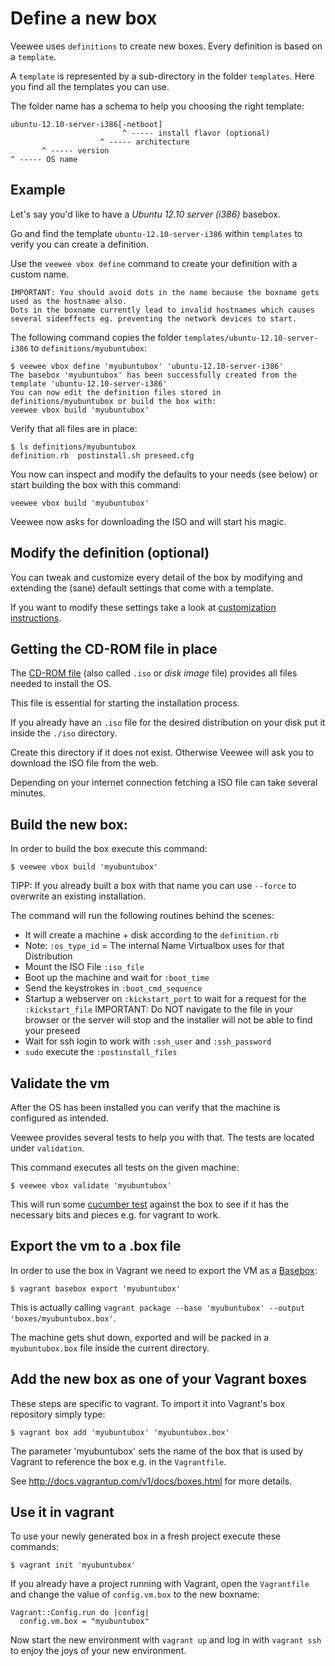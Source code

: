 # Define a new box

Veewee uses `definitions` to create new boxes. Every definition is based on a `template`.

A `template` is represented by a sub-directory in the folder `templates`. Here you find all the templates you can use.

The folder name has a schema to help you choosing the right template:

    ubuntu-12.10-server-i386[-netboot]
                             ^ ----- install flavor (optional)
                        ^ ----- architecture
           ^ ----- version
    ^ ----- OS name


## Example

Let's say you'd like to have a *Ubuntu 12.10 server (i386)* basebox.

Go and find the template `ubuntu-12.10-server-i386` within `templates` to verify you can create a definition.

Use the `veewee vbox define` command to create your definition with a custom name.

	IMPORTANT: You should avoid dots in the name because the boxname gets used as the hostname also.
	Dots in the boxname currently lead to invalid hostnames which causes several sideeffects eg. preventing the network devices to start.

The following command copies the folder `templates/ubuntu-12.10-server-i386` to `definitions/myubuntubox`:

    $ veewee vbox define 'myubuntubox' 'ubuntu-12.10-server-i386'
    The basebox 'myubuntubox' has been successfully created from the template 'ubuntu-12.10-server-i386'
    You can now edit the definition files stored in definitions/myubuntubox or build the box with:
    veewee vbox build 'myubuntubox'

Verify that all files are in place:

    $ ls definitions/myubuntubox
    definition.rb  postinstall.sh preseed.cfg

You now can inspect and modify the defaults to your needs (see below) or start building the box with this command:

    veewee vbox build 'myubuntubox'

Veewee now asks for downloading the ISO and will start his magic.


## Modify the definition (optional)

You can tweak and customize every detail of the box by modifying and extending the (sane) default settings
that come with a template.

If you want to modify these settings take a look at [customization instructions](customize.md).


## Getting the CD-ROM file in place

The [CD-ROM file](http://en.wikipedia.org/wiki/ISO_image) (also called `.iso` or *disk image* file)
provides all files needed to install the OS.

This file is essential for starting the installation process.

If you already have an `.iso` file for the desired distribution on your disk put it inside the `./iso` directory.

Create this directory if it does not exist. Otherwise Veewee will ask you to download the ISO file from the web.

Depending on your internet connection fetching a ISO file can take several minutes.


## Build the new box:

In order to build the box execute this command:

    $ veewee vbox build 'myubuntubox'

TIPP: If you already built a box with that name you can use `--force` to overwrite an existing installation.

The command will run the following routines behind the scenes:

- It will create a machine + disk according to the `definition.rb`
- Note: `:os_type_id` = The internal Name Virtualbox uses for that Distribution
- Mount the ISO File `:iso_file`
- Boot up the machine and wait for `:boot_time`
- Send the keystrokes in `:boot_cmd_sequence`
- Startup a webserver on `:kickstart_port` to wait for a request for the `:kickstart_file`
  IMPORTANT: Do NOT navigate to the file in your browser or the server will stop and the installer will not be able to find your preseed
- Wait for ssh login to work with `:ssh_user` and `:ssh_password`
- `sudo` execute the `:postinstall_files`


## Validate the vm

After the OS has been installed you can verify that the machine is configured as intended.

Veewee provides several tests to help you with that. The tests are located under `validation`.

This command executes all tests on the given machine:

    $ veewee vbox validate 'myubuntubox'

This will run some [cucumber test](http://cukes.info/) against the box
to see if it has the necessary bits and pieces e.g. for vagrant to work.


## Export the vm to a .box file

In order to use the box in Vagrant we need to export the VM as a [Basebox](http://vagrantup.com/v1/docs/base_boxes.html):

    $ vagrant basebox export 'myubuntubox'

This is actually calling `vagrant package --base 'myubuntubox' --output 'boxes/myubuntubox.box'`.

The machine gets shut down, exported and will be packed in a `myubuntubox.box` file inside the current directory.


## Add the new box as one of your Vagrant boxes

These steps are specific to vagrant. To import it into Vagrant's box repository simply type:

    $ vagrant box add 'myubuntubox' 'myubuntubox.box'

The parameter 'myubuntubox' sets the name of the box that is used by Vagrant to reference the box e.g. in the `Vagrantfile`.

See http://docs.vagrantup.com/v1/docs/boxes.html for more details.


## Use it in vagrant

To use your newly generated box in a fresh project execute these commands:

    $ vagrant init 'myubuntubox'

If you already have a project running with Vagrant, open the `Vagrantfile` and change the value of `config.vm.box`
to the new boxname:

    Vagrant::Config.run do |config|
      config.vm.box = "myubuntubox"

Now start the new environment with `vagrant up` and log in with `vagrant ssh` to enjoy the joys of your new environment.